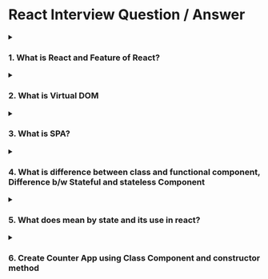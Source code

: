 # React Interview Question / Answer

<details>
<summary><h3>1. What is React and Feature of React?</h3></summary>

React is an open-source JavaScript library for building user interfaces (UIs) and single-page applications (SPAs). It was developed and is maintained by Facebook, along with a community of individual developers and companies. React was first introduced in 2013 and has since gained widespread popularity due to its performance, scalability, and ease of use.
 
> React was initially developed by Jordan Walke, a software engineer at Facebook, and was first deployed on Facebook's newsfeed in 2011.

### Features of React

**Virtual DOM:** React utilizes a Virtual DOM, which is an in-memory representation of the actual DOM. This allows React to efficiently update and render only the necessary components, resulting in improved performance and a smoother user experience.

**Component-Based Architecture:** React follows a component-based architecture, where the UI is divided into reusable and independent components. This modularity makes it easier to manage and maintain large-scale applications.

**Declarative Syntax:** React uses a declarative approach to describe how the UI should look based on the application's state. Developers can focus on what the UI should display, and React takes care of updating the actual DOM accordingly.

**One-Way Data Binding:** React implements one-way data binding, ensuring that data flows in a single direction. This helps in maintaining a predictable data flow, making it easier to debug and understand the application's state.

**Rich Ecosystem:** React has a vast ecosystem with a multitude of libraries and tools, making it easier to extend its functionality and integrate with other technologies.

**Community Support:** React has a large and active community of developers, which means there is extensive documentation, tutorials, and support available for learners and developers alike.

**Mobile App Development:** React Native, an extension of React, allows developers to build cross-platform mobile applications using the same React principles and components.

</details>

<details>
<summary><h3>2. What is Virtual DOM</h3></summary>

The Virtual DOM is like a lightweight copy of the actual Document Object Model (DOM) of your web page. The DOM represents the structure of your webpage, including all the elements, their attributes, and relationships. However, direct manipulation of the DOM can be slow and resource-intensive, especially when dealing with frequent updates.

**how the Virtual DOM works:**

1. **Initial Render**: When you create a component in React, it generates a virtual representation of the component's UI structure called the Virtual DOM. This virtual representation is a JavaScript object, and it closely resembles the actual DOM elements.

2. **State Changes**: When your app's state changes due to user interactions or other events, React re-renders the component. Instead of directly updating the actual DOM, React first updates the Virtual DOM to reflect these changes.

3. **Diffing**: After the Virtual DOM is updated, React performs a process called "diffing." It compares the previous version of the Virtual DOM with the new version to identify the differences (or "diffs") between them.

4. **Minimal Updates**: Once React identifies the differences, it calculates the most efficient way to update the actual DOM. It creates a batch of updates and applies them all at once. This minimizes the number of direct manipulations on the real DOM, which is a costly operation.

5. **Efficiency**: The key benefit of the Virtual DOM is that it reduces the number of direct updates to the actual DOM, making UI updates much faster and more efficient. By batching changes and applying them intelligently, React ensures that only the necessary parts of the UI are updated.

**Example:**
> In simple terms, the Virtual DOM in React is like a blueprint of your web page. Imagine you're building a house. Instead of directly changing the physical house every time you want to make a small adjustment, you first create a detailed plan (the Virtual DOM) that shows what changes you want to make. Then, a worker (React) takes that plan, figures out the most efficient way to update the real house (the actual DOM), and makes only the necessary changes.
> 
> This process is faster and more efficient because it avoids directly manipulating the real house (DOM) for every small change. The Virtual DOM helps React make updates in a smart and optimized way, which ultimately makes your web applications run smoothly and quickly.

</details>
<details>
<summary><h3>3. What is SPA?</h3></summary>

 SPA stands for "Single Page Application." It is a web application or website that interacts with the user by dynamically rewriting the current page rather than loading entire new pages from the server. In a traditional multi-page application (MPA), clicking on a link or submitting a form would typically result in a full page reload, causing the browser to request a new HTML document from the server.

In contrast, a Single Page Application loads a single HTML page and dynamically updates its content as the user interacts with the application. This is achieved using JavaScript frameworks like React, Angular, or Vue.js. React is particularly popular for building SPAs.

Here's how a typical SPA built with React works:

1. **Initial Load**: When the user first visits the SPA, the server sends a single HTML file along with JavaScript and CSS files. This HTML file contains the basic structure of the application and references the JavaScript code that will handle interactions.

2. **Dynamic Content**: As the user interacts with the application—such as clicking on links, submitting forms, or interacting with UI elements—JavaScript code running in the browser updates the DOM (Document Object Model) to show new content or perform actions without triggering a full page reload.

3. **API Calls**: SPAs often communicate with the server through APIs (Application Programming Interfaces) to fetch data or perform actions. These API calls are typically made using technologies like AJAX (Asynchronous JavaScript and XML) or the newer Fetch API.

4. **Routing**: SPAs use a client-side routing mechanism to handle navigation within the application. This means that changing the URL doesn't result in a full page reload. Instead, the JavaScript code updates the content based on the new URL, giving the illusion of navigating between different pages.

5. **Virtual DOM**: Frameworks like React use a Virtual DOM to efficiently update the actual DOM. The Virtual DOM is a lightweight representation of the actual DOM, and changes are batched and optimized before being applied to the real DOM, reducing the need for full DOM manipulations.

SPAs offer several advantages, such as smoother and more responsive user experiences, reduced server load, and the ability to create more interactive and dynamic interfaces. However, they also require careful management of application state, routing, and SEO considerations since traditional search engine crawlers might have difficulty indexing SPAs due to their dynamic nature.

</details>

<details>
<summary><h3>4. What is difference between class and functional component, Difference b/w Stateful and stateless Component</h3></summary>

  **Difference Between Class and Functional Components:**

| Aspect                  | Class Components                     | Functional Components                |
|-------------------------|--------------------------------------|--------------------------------------|
| Syntax                  | Defined as ES6 classes               | Defined as JavaScript functions     |
| State Management        | Can manage state using 'state'       | Can't manage state directly         |
| Lifecycle Methods      | Supports lifecycle methods (e.g., `componentDidMount`) | No lifecycle methods until React 16.8 Hooks |
| Readability and Size    | More verbose and larger code         | Shorter, concise code               |
| Performance             | Slightly slower due to optimization challenges | Slightly faster due to fewer internal optimizations |

**Difference Between Stateful and Stateless Components:**

| Aspect                  | Stateful Components                  | Stateless Components                 |
|-------------------------|--------------------------------------|--------------------------------------|
| State                   | Can hold and manage state            | Don't hold state                    |
| Props                   | Can receive and use props            | Can receive and use props            |
| Logic                   | Can contain complex logic            | Typically contains presentation logic |
| Reusability             | Can be less reusable due to tied logic and state | Generally more reusable as they are focused on rendering |
| Performance             | May have performance overhead due to state updates | Tends to have better performance as they don't manage state |

> In React, class components were the traditional way to define components with lifecycle methods and state management. However, with the introduction of React Hooks in version 16.8, functional components gained the ability to manage state and access lifecycle-like behavior, making them a more popular choice due to their simplicity and performance benefits.
> 
> Stateful components manage and manipulate state, which allows for dynamic behavior and updates. They are useful for handling complex logic and maintaining dynamic data.
> 
> Stateless components (also known as presentational or dumb components) focus solely on rendering UI based on the props they receive. They don't manage their own state and are more focused on displaying information or UI elements in a declarative manner.
> 
> It's worth noting that the functional component model is now the recommended approach in React, as it promotes cleaner and more maintainable code. However, class components are still used in legacy codebases or specific situations where you need to work with older React code.
</details>

<details>
<summary><h3>5. What does mean by state and its use in react?</h3></summary>

In the context of React, "state" refers to the data that represents the current condition of a component. It's a fundamental concept in React that allows components to manage and display dynamic content, respond to user interactions, and update their appearance based on changes in the data.

React components can be broadly categorized into two types: functional components and class components. State is typically used in class components, although functional components can also use state with the introduction of React hooks.

**breakdown of how state works and its use in React:**

1. **Class Components:**
   In class components, you can define and manage state using the `constructor` and the `this.setState()` method. The `constructor` is used to initialize the initial state, and `this.setState()` is used to update the state. Whenever the state changes, React will automatically re-render the component to reflect the updated data.

   ```jsx
   import React, { Component } from 'react';

   class Counter extends Component {
     constructor(props) {
       super(props);
       this.state = {
         count: 0
       };
     }

     incrementCount = () => {
       this.setState({ count: this.state.count + 1 });
     };

     render() {
       return (
         <div>
           <p>Count: {this.state.count}</p>
           <button onClick={this.incrementCount}>Increment</button>
         </div>
       );
     }
   }
   ```

2. **Functional Components (with Hooks):**
   Functional components can use the `useState` hook to manage state. Hooks are functions that allow you to "hook into" React state and lifecycle features from function components. `useState` returns the current state value and a function to update it.

   ```jsx
   import React, { useState } from 'react';

   function Counter() {
     const [count, setCount] = useState(0);

     const incrementCount = () => {
       setCount(count + 1);
     };

     return (
       <div>
         <p>Count: {count}</p>
         <button onClick={incrementCount}>Increment</button>
       </div>
     );
   }
   ```

In both examples, the state (`count` in this case) is being managed by React. When the button is clicked, the state is updated, triggering a re-render of the component with the updated value. This declarative approach to managing state simplifies the process of creating dynamic and interactive UIs in React applications.
  
</details>

<details>
<summary><h3>6. Create Counter App using Class Component and constructor method </h3></summary>
</details>
